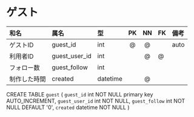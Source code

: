 # ゲスト

|和名|属名|型|PK|NN|FK|備考|
|:---|:---|:---|:---:|:---:|:---|:---|
|ゲストID|guest_id|int|@|@||auto|
|利用者ID|guest_user_id|int||@|@||
|フォロー数|guest_follow|int||||
|制作した時間|created|datetime||@|||


CREATE TABLE `guest` (
  `guest_id` int NOT NULL primary key AUTO_INCREMENT,
  `guest_user_id` int NOT NULL,
  `guest_follow` int NOT NULL DEFAULT '0',
  `created` datetime NOT NULL
)